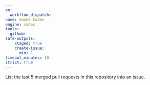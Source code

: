 ```yaml
---
on: 
  workflow_dispatch:
name: Smoke Codex
engine: codex
tools:
  github:
safe-outputs:
    staged: true
    create-issue:
      min: 1
timeout_minutes: 10
strict: true
---
```


List the last 5 merged pull requests in this repository into an issue.